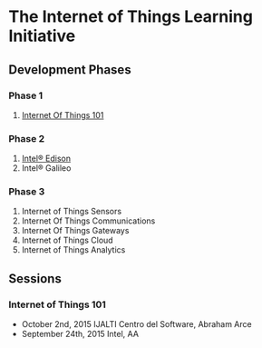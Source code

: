 The Internet of Things Learning Initiative
==

## Development Phases

### Phase 1
1. [Internet Of Things 101](https://theiotlearninginitiative.gitbooks.io/internetofthings101/)

### Phase 2
1. [Intel® Edison](https://theiotlearninginitiative.gitbooks.io/inteledison/)
2. Intel® Galileo

### Phase 3
1. Internet of Things Sensors
2. Internet Of Things Communications
3. Internet Of Things Gateways
4. Internet of Things Cloud
5. Internet of Things Analytics

## Sessions

### Internet of Things 101
- October 2nd, 2015 IJALTI Centro del Software, Abraham Arce
- September 24th, 2015 Intel, AA